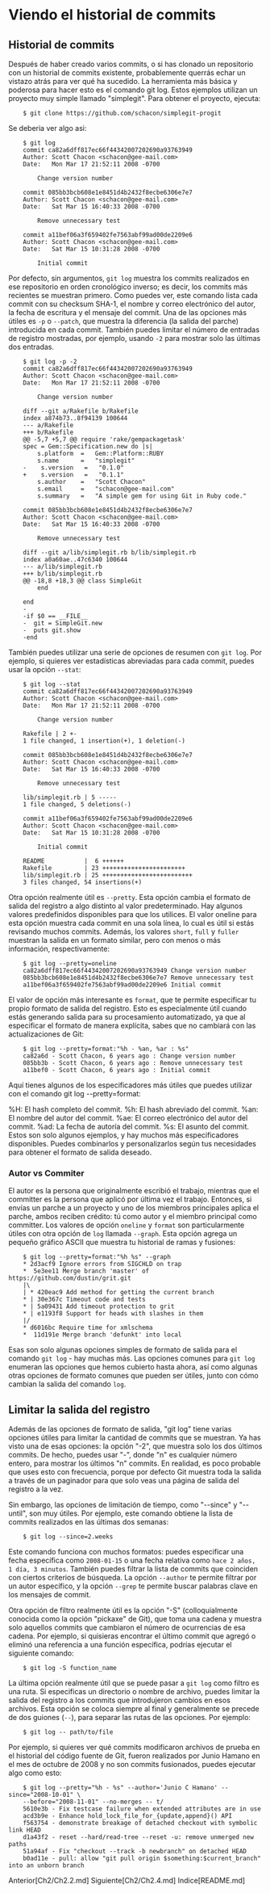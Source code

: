 # Viendo el historial de commits

## Historial de commits
Después de haber creado varios commits, o si has clonado un repositorio con un historial de commits existente, probablemente querrás echar un vistazo atrás para ver qué ha sucedido. La herramienta más básica y poderosa para hacer esto es el comando git log. Estos ejemplos utilizan un proyecto muy simple llamado "simplegit". Para obtener el proyecto, ejecuta:
```
    $ git clone https://github.com/schacon/simplegit-progit
```
Se deberia ver algo asi:
```
    $ git log
    commit ca82a6dff817ec66f44342007202690a93763949
    Author: Scott Chacon <schacon@gee-mail.com>
    Date:   Mon Mar 17 21:52:11 2008 -0700

        Change version number

    commit 085bb3bcb608e1e8451d4b2432f8ecbe6306e7e7
    Author: Scott Chacon <schacon@gee-mail.com>
    Date:   Sat Mar 15 16:40:33 2008 -0700

        Remove unnecessary test

    commit a11bef06a3f659402fe7563abf99ad00de2209e6
    Author: Scott Chacon <schacon@gee-mail.com>
    Date:   Sat Mar 15 10:31:28 2008 -0700

        Initial commit
```
Por defecto, sin argumentos, `git log` muestra los commits realizados en ese repositorio en orden cronológico inverso; es decir, los commits más recientes se muestran primero. Como puedes ver, este comando lista cada commit con su checksum SHA-1, el nombre y correo electrónico del autor, la fecha de escritura y el mensaje del commit. Una de las opciones más útiles es `-p` o `--patch`, que muestra la diferencia (la salida del parche) introducida en cada commit. También puedes limitar el número de entradas de registro mostradas, por ejemplo, usando `-2` para mostrar solo las últimas dos entradas.
```
    $ git log -p -2
    commit ca82a6dff817ec66f44342007202690a93763949
    Author: Scott Chacon <schacon@gee-mail.com>
    Date:   Mon Mar 17 21:52:11 2008 -0700

        Change version number

    diff --git a/Rakefile b/Rakefile
    index a874b73..8f94139 100644
    --- a/Rakefile
    +++ b/Rakefile
    @@ -5,7 +5,7 @@ require 'rake/gempackagetask'
    spec = Gem::Specification.new do |s|
        s.platform  =   Gem::Platform::RUBY
        s.name      =   "simplegit"
    -    s.version   =   "0.1.0"
    +    s.version   =   "0.1.1"
        s.author    =   "Scott Chacon"
        s.email     =   "schacon@gee-mail.com"
        s.summary   =   "A simple gem for using Git in Ruby code."

    commit 085bb3bcb608e1e8451d4b2432f8ecbe6306e7e7
    Author: Scott Chacon <schacon@gee-mail.com>
    Date:   Sat Mar 15 16:40:33 2008 -0700

        Remove unnecessary test

    diff --git a/lib/simplegit.rb b/lib/simplegit.rb
    index a0a60ae..47c6340 100644
    --- a/lib/simplegit.rb
    +++ b/lib/simplegit.rb
    @@ -18,8 +18,3 @@ class SimpleGit
        end

    end
    -
    -if $0 == __FILE__
    -  git = SimpleGit.new
    -  puts git.show
    -end
```
También puedes utilizar una serie de opciones de resumen con `git log`. Por ejemplo, si quieres ver estadísticas abreviadas para cada commit, puedes usar la opción `--stat`:
```
    $ git log --stat
    commit ca82a6dff817ec66f44342007202690a93763949
    Author: Scott Chacon <schacon@gee-mail.com>
    Date:   Mon Mar 17 21:52:11 2008 -0700

        Change version number

    Rakefile | 2 +-
    1 file changed, 1 insertion(+), 1 deletion(-)

    commit 085bb3bcb608e1e8451d4b2432f8ecbe6306e7e7
    Author: Scott Chacon <schacon@gee-mail.com>
    Date:   Sat Mar 15 16:40:33 2008 -0700

        Remove unnecessary test

    lib/simplegit.rb | 5 -----
    1 file changed, 5 deletions(-)

    commit a11bef06a3f659402fe7563abf99ad00de2209e6
    Author: Scott Chacon <schacon@gee-mail.com>
    Date:   Sat Mar 15 10:31:28 2008 -0700

        Initial commit

    README           |  6 ++++++
    Rakefile         | 23 +++++++++++++++++++++++
    lib/simplegit.rb | 25 +++++++++++++++++++++++++
    3 files changed, 54 insertions(+)
```
Otra opción realmente útil es `--pretty`. Esta opción cambia el formato de salida del registro a algo distinto al valor predeterminado. Hay algunos valores predefinidos disponibles para que los utilices. El valor oneline para esta opción muestra cada commit en una sola línea, lo cual es útil si estás revisando muchos commits. Además, los valores `short`, `full` y `fuller` muestran la salida en un formato similar, pero con menos o más información, respectivamente:
```
    $ git log --pretty=oneline
    ca82a6dff817ec66f44342007202690a93763949 Change version number
    085bb3bcb608e1e8451d4b2432f8ecbe6306e7e7 Remove unnecessary test
    a11bef06a3f659402fe7563abf99ad00de2209e6 Initial commit
```
El valor de opción más interesante es `format`, que te permite especificar tu propio formato de salida del registro. Esto es especialmente útil cuando estás generando salida para su procesamiento automatizado, ya que al especificar el formato de manera explícita, sabes que no cambiará con las actualizaciones de Git:
```
    $ git log --pretty=format:"%h - %an, %ar : %s"
    ca82a6d - Scott Chacon, 6 years ago : Change version number
    085bb3b - Scott Chacon, 6 years ago : Remove unnecessary test
    a11bef0 - Scott Chacon, 6 years ago : Initial commit
```
Aquí tienes algunos de los especificadores más útiles que puedes utilizar con el comando git log --pretty=format:

%H: El hash completo del commit.
%h: El hash abreviado del commit.
%an: El nombre del autor del commit.
%ae: El correo electrónico del autor del commit.
%ad: La fecha de autoría del commit.
%s: El asunto del commit.
Estos son solo algunos ejemplos, y hay muchos más especificadores disponibles. Puedes combinarlos y personalizarlos según tus necesidades para obtener el formato de salida deseado.

### Autor vs Commiter
El autor es la persona que originalmente escribió el trabajo, mientras que el committer es la persona que aplicó por última vez el trabajo. Entonces, si envías un parche a un proyecto y uno de los miembros principales aplica el parche, ambos reciben crédito: tú como autor y el miembro principal como committer.
Los valores de opción `oneline` y `format` son particularmente útiles con otra opción de `log` llamada `--graph`. Esta opción agrega un pequeño gráfico ASCII que muestra tu historial de ramas y fusiones:
```
    $ git log --pretty=format:"%h %s" --graph
    * 2d3acf9 Ignore errors from SIGCHLD on trap
    *  5e3ee11 Merge branch 'master' of https://github.com/dustin/grit.git
    |\
    | * 420eac9 Add method for getting the current branch
    * | 30e367c Timeout code and tests
    * | 5a09431 Add timeout protection to grit
    * | e1193f8 Support for heads with slashes in them
    |/
    * d6016bc Require time for xmlschema
    *  11d191e Merge branch 'defunkt' into local
```
Esas son solo algunas opciones simples de formato de salida para el comando `git log` - hay muchas más. Las opciones comunes para `git log` enumeran las opciones que hemos cubierto hasta ahora, así como algunas otras opciones de formato comunes que pueden ser útiles, junto con cómo cambian la salida del comando `log`.

## Limitar la salida del registro

Además de las opciones de formato de salida, "git log" tiene varias opciones útiles para limitar la cantidad de commits que se muestran. Ya has visto una de esas opciones: la opción "-2", que muestra solo los dos últimos commits. De hecho, puedes usar "-<n>", donde "n" es cualquier número entero, para mostrar los últimos "n" commits. En realidad, es poco probable que uses esto con frecuencia, porque por defecto Git muestra toda la salida a través de un paginador para que solo veas una página de salida del registro a la vez.

Sin embargo, las opciones de limitación de tiempo, como "--since" y "--until", son muy útiles. Por ejemplo, este comando obtiene la lista de commits realizados en las últimas dos semanas:
```
    $ git log --since=2.weeks
```
Este comando funciona con muchos formatos: puedes especificar una fecha específica como `2008-01-15` o una fecha relativa como `hace 2 años, 1 día, 3 minutos`.
También puedes filtrar la lista de commits que coinciden con ciertos criterios de búsqueda. La opción `--author` te permite filtrar por un autor específico, y la opción `--grep` te permite buscar palabras clave en los mensajes de commit.

Otra opción de filtro realmente útil es la opción "-S" (colloquialmente conocida como la opción "pickaxe" de Git), que toma una cadena y muestra solo aquellos commits que cambiaron el número de ocurrencias de esa cadena. Por ejemplo, si quisieras encontrar el último commit que agregó o eliminó una referencia a una función específica, podrías ejecutar el siguiente comando:
```
    $ git log -S function_name
```
La última opción realmente útil que se puede pasar a `git log` como filtro es una ruta. Si especificas un directorio o nombre de archivo, puedes limitar la salida del registro a los commits que introdujeron cambios en esos archivos. Esta opción se coloca siempre al final y generalmente se precede de dos guiones (`--`), para separar las rutas de las opciones. Por ejemplo:
```
    $ git log -- path/to/file
```
Por ejemplo, si quieres ver qué commits modificaron archivos de prueba en el historial del código fuente de Git, fueron realizados por Junio Hamano en el mes de octubre de 2008 y no son commits fusionados, puedes ejecutar algo como esto:
```
    $ git log --pretty="%h - %s" --author='Junio C Hamano' --since="2008-10-01" \
    --before="2008-11-01" --no-merges -- t/
    5610e3b - Fix testcase failure when extended attributes are in use
    acd3b9e - Enhance hold_lock_file_for_{update,append}() API
    f563754 - demonstrate breakage of detached checkout with symbolic link HEAD
    d1a43f2 - reset --hard/read-tree --reset -u: remove unmerged new paths
    51a94af - Fix "checkout --track -b newbranch" on detached HEAD
    b0ad11e - pull: allow "git pull origin $something:$current_branch" into an unborn branch
```

Anterior[Ch2/Ch2.2.md]
Siguiente[Ch2/Ch2.4.md]
Indice[README.md]